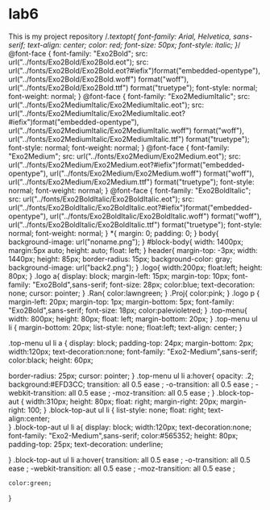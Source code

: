 # lab6
This is my project repository
/*.textopt{
    font-family: Arial, Helvetica, sans-serif;
    text-align: center;
    color: red;
    font-size: 50px;
    font-style: italic;
}*/
@font-face {
    font-family: "Exo2Bold";
    src: url("../fonts/Exo2Bold/Exo2Bold.eot");
    src: url("../fonts/Exo2Bold/Exo2Bold.eot?#iefix")format("embedded-opentype"),
    url("../fonts/Exo2Bold/Exo2Bold.woff") format("woff"),
    url("../fonts/Exo2Bold/Exo2Bold.ttf") format("truetype");
    font-style: normal;
    font-weight: normal;
}
@font-face {
    font-family: "Exo2MediumItalic";
    src: url("../fonts/Exo2MediumItalic/Exo2MediumItalic.eot");
    src: url("../fonts/Exo2MediumItalic/Exo2MediumItalic.eot?#iefix")format("embedded-opentype"),
    url("../fonts/Exo2MediumItalic/Exo2MediumItalic.woff") format("woff"),
    url("../fonts/Exo2MediumItalic/Exo2MediumItalic.ttf") format("truetype");
    font-style: normal;
    font-weight: normal;
}
@font-face {
    font-family: "Exo2Medium";
    src: url("../fonts/Exo2Medium/Exo2Medium.eot");
    src: url("../fonts/Exo2Medium/Exo2Medium.eot?#iefix")format("embedded-opentype"),
    url("../fonts/Exo2Medium/Exo2Medium.woff") format("woff"),
    url("../fonts/Exo2Medium/Exo2Medium.ttf") format("truetype");
    font-style: normal;
    font-weight: normal;
}
@font-face {
    font-family: "Exo2BoldItalic";
    src: url("../fonts/Exo2BoldItalic/Exo2BoldItalic.eot");
    src: url("../fonts/Exo2BoldItalic/Exo2BoldItalic.eot?#iefix")format("embedded-opentype"),
    url("../fonts/Exo2BoldItalic/Exo2BoldItalic.woff") format("woff"),
    url("../fonts/Exo2BoldItalic/Exo2BoldItalic.ttf") format("truetype");
    font-style: normal;
    font-weight: normal;
}
*{
    margin: 0;
    padding: 0;
}
body{
    background-image: url("noname.png");
}
#block-body{
    width: 1400px;
    margin:5px auto;
    height: auto;
    float: left;
}
header{
    margin-top: -3px;
    width: 1440px;
    height: 85px;
    border-radius: 15px;
    background-color: gray;
    background-image: url("back2.png");
}
.logo{
    width:200px;
    float:left;
    height: 80px;
}
.logo a{
    display: block;
    margin-left: 15px;
    margin-top: 10px;
    font-family: "Exo2Bold",sans-serif;
    font-size: 28px;
    color:blue;
    text-decoration: none;
    cursor: pointer;
}
.Ran{
    color:lawngreen; 
}
.Proj{
    color:pink;
}
.logo p {
    margin-left: 20px;
    margin-top: 1px;
    margin-bottom: 5px;
    font-family: "Exo2Bold",sans-serif;
    font-size: 18px;
    color:palevioletred;
}
.top-menu{
    width: 800px;
    height: 80px;
    float: left;
    margin-bottom: 20px;
}
.top-menu ul li {
    margin-bottom: 20px;
    list-style: none;
    float:left;
    text-align: center;
}

.top-menu ul li a {
display: block;
padding-top: 24px;
margin-bottom: 2px;
width:120px;
text-decoration:none;
font-family: "Exo2-Medium",sans-serif;
color:black;
height: 60px;

border-radius: 25px;
cursor: pointer;
} 
.top-menu ul li a:hover{
    opacity: .2; 
    background:#EFD3CC;
    transition: all 0.5 ease ;
     -o-transition: all 0.5 ease ;
     -webkit-transition: all 0.5 ease ;
     -moz-transition: all 0.5 ease ;
 }
.block-top-aut {
    width:310px;
    height: 80px;
    float: right;
    margin-right: 20px;
    margin-right: 100;
}
.block-top-aut ul li {
    list-style: none;
    float: right;
    text-align:center;  
}
.block-top-aut ul li a{
    display: block;
    width:120px;
    text-decoration:none;
    font-family: "Exo2-Medium",sans-serif;
    color:#565352;
    height: 80px;
    padding-top: 25px;
    text-decoration: underline;
    
}
.block-top-aut ul li a:hover{
    transition: all 0.5 ease ;
    -o-transition: all 0.5 ease ;
    -webkit-transition: all 0.5 ease ;
    -moz-transition: all 0.5 ease ;
    
    color:green;
}
